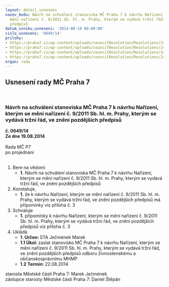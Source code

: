 ```yaml
---
layout: detail_usneseni
nazev_bodu: Návrh na schválení stanoviska MČ Praha 7 k návrhu Nařízení, kterým se
  mění nařízení č. 9/2011 Sb. hl. m. Prahy, kterým se vydává tržní řád, ve znění pozdějších
  předpisů
datum_vzniku_usneseni: '2014-08-19 00:00:00'
cislo_usneseni: '0649/14'
prilohy:
- https://praha7.cz/wp-content/uploads/councilResolution/Resolutions/24732/38-14-dopis_starost%c5%afm_m%c4%8d_p1-57.pdf
- https://praha7.cz/wp-content/uploads/councilResolution/Resolutions/24732/38-14-dz_k_novele_tr%c5%ben%c3%adho_%c5%99%c3%a1du.doc
- https://praha7.cz/wp-content/uploads/councilResolution/Resolutions/24732/38-14-p%c5%99ipom%c3%adnky_-_t%c5%99_l%c3%a9to_2014_doplneni_trhy.doc
- https://praha7.cz/wp-content/uploads/councilResolution/Resolutions/24732/38-14-navrh-novely-tr-cervenec-2014_redukce_p7.doc
organ: rada
---
```

<div id="ucUsn_pList" class="usn">
	<span><h2>Usnesení rady MČ Praha 7 </h2>
<br></span><div class="standBody">
<span><h3>Návrh na schválení stanoviska MČ Praha 7 k návrhu Nařízení, kterým se mění nařízení č. 9/2011 Sb. hl. m. Prahy, kterým se vydává tržní řád, ve znění pozdějších předpisů</h3></span><div class="center">
		<strong>č. 0649/14</strong><br>
	</div>
<div class="center">
		<strong>Ze dne 19.08.2014</strong><br><br>
	</div>Rada MČ P7<br> po projednání<br><br><ol>
<li>Bere na vědomí<ul><li>
<strong>1.</strong> Návrh na schválení stanoviska MČ Praha 7 k návrhu Nařízení, kterým se mění nařízení č. 9/2011 Sb. hl. m. Prahy, kterým se vydává tržní řád, ve znění pozdějších předpisů   </li></ul>
</li>
<li>Konstatuje,<ul><li>
<strong>1.</strong> že k návrhu Nařízení, kterým se mění nařízení č. 9/2011 Sb. hl. m. Prahy, kterým se vydává tržní řád, ve znění pozdějších předpisů má připomínky viz příloha č. 3   </li></ul>
</li>
<li>Schvaluje<ul><li>
<strong>1.</strong> připomínky k návrhu Nařízení, kterým se mění nařízení č. 9/2011 Sb. hl. m. Prahy, kterým se vydává tržní řád, ve znění pozdějších předpisů viz příloha č. 3        </li></ul>
</li>
<li>Ukládá<ul>
<li>
<strong>1. Určen: </strong>STA Ječmének Marek</li>
<li>
<strong>1.1 Úkol: </strong>zaslat stanovisko MČ Praha 7  k návrhu Nařízení, kterým se mění nařízení  č. 9/2011 Sb. hl. m. Prahy, kterým se vydává tržní řád, ve znění pozdějších předpisů odboru živnostenskému a občanskosprávnímu MHMP</li>
<li>
<strong>1.2 Termín: </strong>22.08.2014</li>
</ul>
</li>
</ol>starosta Městské části Praha 7: Marek Ječmének<br>zástupce starosty Městské části Praha 7: Daniel Štěpán 
</div>
</div>